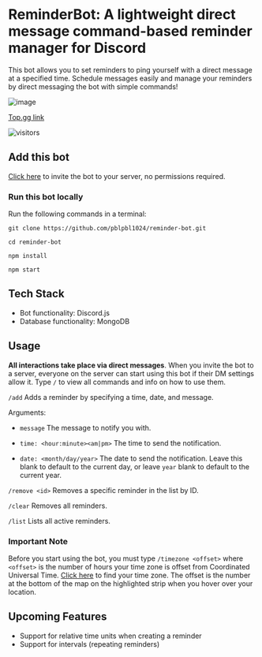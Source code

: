 # ReminderBot: A lightweight direct message command-based reminder manager for Discord

This bot allows you to set reminders to ping yourself with a direct message at a specified time. Schedule messages easily and manage your reminders by direct messaging the bot with simple commands!

![image](https://user-images.githubusercontent.com/17630457/147714394-d4ae8343-da59-4810-9edd-b1e1dad43b58.png)


[Top.gg link](https://top.gg/bot/843908993491533885)

![visitors](https://visitor-badge.glitch.me/badge?page_id=pblpbl1024.reminder-bot)

## Add this bot
[Click here](https://discord.com/api/oauth2/authorize?client_id=843908993491533885&permissions=0&scope=bot) to invite the bot to your server, no permissions required.

### Run this bot locally
Run the following commands in a terminal:

`git clone https://github.com/pblpbl1024/reminder-bot.git`

`cd reminder-bot`

`npm install`

`npm start`

## Tech Stack
* Bot functionality: Discord.js
* Database functionality: MongoDB

## Usage
**All interactions take place via direct messages**. When you invite the bot to a server, everyone on the server can start using this bot if their DM settings allow it. Type `/` to view all commands and info on how to use them.

`/add` Adds a reminder by specifying a time, date, and message.

Arguments:
* `message` The message to notify you with.

* `time: <hour:minute><am|pm>` The time to send the notification.

* `date: <month/day/year>` The date to send the notification. Leave this blank to default to the current day, or leave `year` blank to default to the current year.

`/remove <id>` Removes a specific reminder in the list by ID.

`/clear` Removes all reminders.

`/list` Lists all active reminders.

### Important Note
Before you start using the bot, you must type `/timezone <offset>` where `<offset>` is the number of hours your time zone is offset from Coordinated Universal Time. [Click here](https://www.timeanddate.com/time/map/) to find your time zone. The offset is the number at the bottom of the map on the highlighted strip when you hover over your location. 

## Upcoming Features
* Support for relative time units when creating a reminder
* Support for intervals (repeating reminders)

